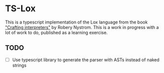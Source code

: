 # TS-Lox

This is a typescript implementation of the Lox language from the book ["Crafting interpreters"](http://craftinginterpreters.com) by Robery Nystrom. This is a work in progress with a lot of work to do, published as a learning exercise.

## TODO

- [ ] Use typescript library to generate the parser with ASTs instead of naked strings
